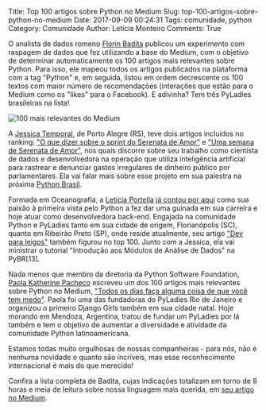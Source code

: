 Title: Top 100 artigos sobre Python no Medium
Slug: top-100-artigos-sobre-python-no-medium
Date: 2017-09-09 00:24:31
Tags: comunidade, python
Category: Comunidade
Author: Letícia Monteiro
Comments: True

O analista de dados romeno [Florin Badita](https://medium.com/@baditaflorin) publicou um experimento com raspagem de dados que fez utilizando a base do Medium, com o objetivo de determinar automaticamente os 100 artigos mais relevantes sobre Python. Para isso, ele mapeou todos os artigos publicados na plataforma com a tag "Python" e, em seguida, listou em ordem decrescente os 100 textos com maior número de recomendações (interações que estão para o Medium como os "likes" para o Facebook). E adivinha? Tem três PyLadies brasileiras na lista!

![100 mais relevantes do Medium]({filename}/images/top-100-artigos-sobre-python-no-medium/tabela.png)

A [Jessica Temporal](http://jtemporal.com/), de Porto Alegre (RS), teve dois artigos incluídos no ranking: ["O que dizer sobre o sprint do Serenata de Amor"](https://medium.com/@jessicatemporal/o-que-dizer-sobre-o-sprint-do-serenata-de-amor-48744c23d82) e ["Uma semana de Serenata de Amor"](https://medium.com/data-science-brigade/uma-semana-de-serenata-de-amor-f65febeb981d), nos quais discorre sobre seu trabalho como cientista de dados e desenvolvedora na operação que utiliza inteligência artificial para rastrear e denunciar gastos irregulares de dinheiro público por parlamentares. Ela vai falar mais sobre esse projeto em sua palestra na próxima [Python Brasil](http://brasil.pyladies.com/2017/08/30/campanha-pyladies-no-pybr-13-reta-final-/).

Formada em Oceanografia, a [Leticia Portella](http://leportella.com/) [já contou por aqui](http://brasil.pyladies.com/2016/10/21/oceanografa-a-programadora/) como sua paixão à primeira vista pelo Python a fez dar uma guinada em sua carreira e hoje atuar como desenvolvedora back-end. Engajada na comunidade Python e PyLadies tanto em sua cidade de origem, Florianópolis (SC), quanto em Ribeirão Preto (SP), onde reside atualmente, seu artigo ["Dev para leigos"](https://medium.com/@leportella/dev-para-leigos-ff695ffd4f7e) também figurou no top 100. Junto com a Jessica, ela vai ministrar o tutorial "Introdução aos Módulos de Análise de Dados" na PyBR[13].

Nada menos que membro da diretoria da Python Software Foundation, [Paola Katherine Pacheco](https://medium.com/@pk_pacheco) escreveu um dos 100 artigos mais relevantes sobre Python no Medium, ["Todos os dias faça alguma coisa de que você tem medo"](https://medium.com/@pk_pacheco/todos-os-dias-fa%C3%A7a-alguma-coisa-de-que-voc%C3%AA-tem-medo-eleanor-roosevelt-76d380fdb731). Paola foi uma das fundadoras do PyLadies Rio de Janeiro e organizou o primeiro Django Girls também em sua cidade natal. Hoje morando em Mendoza, Argentina, tratou de fundar um PyLadies por lá também e tem o objetivo de aumentar a diversidade e atividade da comunidade Python latinoamericana.

Estamos todas muito orgulhosas de nossas companheiras - para nós, não é nenhuma novidade o quanto são incríveis, mas esse reconhecimento internacional é mais do que merecido!

Confira a lista completa de Badita, cujas indicações totalizam em torno de 8 horas e meia de leitura sobre nossa linguagem mais querida, em [seu artigo no Medium](https://medium.com/@baditaflorin/top-100-python-articles-on-medium-until-jan-2017-23ca8bc5ee87).